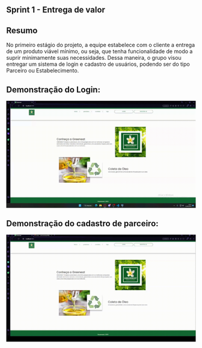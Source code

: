 ## Sprint 1 - Entrega de valor

## Resumo

<p> No primeiro estágio do projeto, a equipe estabelece com o cliente a entrega de um produto viável mínimo, ou seja, que tenha funcionalidade de modo a suprir minimamente suas necessidades. Dessa maneira, o grupo visou entregar um sistema de login e cadastro de usuários, podendo ser do tipo Parceiro ou Estabelecimento.</p>

## Demonstração do Login:

<img align="center" src="Gifs/LoginGIF.gif"/>

## Demonstração do cadastro de parceiro:

<img align="center" src="Gifs/Registro-parceiroGIF.gif"/>
